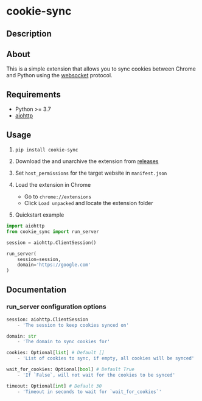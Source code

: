 # cookie-sync

## Description

## About

This is a simple extension that allows you to sync cookies between Chrome and Python using the [websocket](https://en.wikipedia.org/wiki/WebSocket) protocol.

## Requirements

- Python >= 3.7
- [aiohttp](https://docs.aiohttp.org/en/stable)

## Usage

1. `pip install cookie-sync`

2. Download the and unarchive the extension from [releases](https://github.com/sunney-x/cookie-sync/releases)

3. Set `host_permissions` for the target website in `manifest.json` 

4. Load the extension in Chrome
   - Go to `chrome://extensions`
   - Click `Load unpacked` and locate the extension folder

5. Quickstart example
```python
import aiohttp
from cookie_sync import run_server

session = aiohttp.ClientSession()

run_server(
    session=session,
    domain='https://google.com'
)
```

## Documentation

### **run_server** configuration options

```py
session: aiohttp.ClientSession
    - 'The session to keep cookies synced on'

domain: str
    - 'The domain to sync cookies for'

cookies: Optional[list] # Default []
    - 'List of cookies to sync, if empty, all cookies will be synced'

wait_for_cookies: Optional[bool] # Default True
    - 'If `False`, will not wait for the cookies to be synced'

timeout: Optional[int] # Default 30
    - 'Timeout in seconds to wait for `wait_for_cookies`'
```

